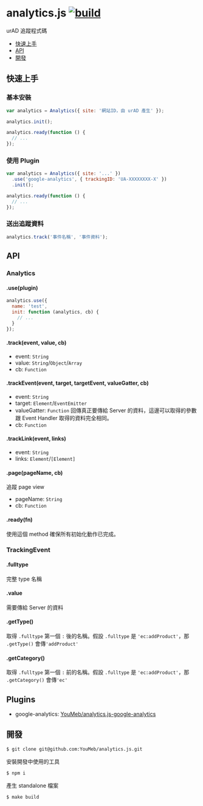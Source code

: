 analytics.js [![build](https://img.shields.io/travis/YouMeb/analytics.js.svg)](https://travis-ci.org/YouMeb/analytics.js)
============

urAD 追蹤程式碼

* [快速上手](#快速上手)
* [API](#api)
* [開發](#開發)

## 快速上手

### 基本安裝

```javascript
var analytics = Analytics({ site: '網站ID，由 urAD 產生' });

analytics.init();

analytics.ready(function () {
  // ...
});
```

### 使用 Plugin

```javascript
var analytics = Analytics({ site: '...' })
  .use('google-analytics', { trackingID: 'UA-XXXXXXXX-X' })
  .init();

analytics.ready(function () {
  // ...  
});
```

### 送出追蹤資料

```javascript
analytics.track('事件名稱', '事件資料');
```

## API

### Analytics

#### .use(plugin)

```javascript
analytics.use({
  name: 'test',
  init: function (analytics, cb) {
    // ...
  }
});
```

#### .track(event, value, cb)

* event: `String`
* value: `String`/`Object`/`Array`
* cb: `Function`

#### .trackEvent(event, target, targetEvent, valueGatter, cb)

* event: `String`
* target: `Element`/`EventEmitter`
* valueGatter: `Function` 回傳真正要傳給 Server 的資料，這邊可以取得的參數跟 Event Handler 取得的資料完全相同。
* cb: `Function`

#### .trackLink(event, links)

* event: `String`
* links: `Element`/`[Element]`

#### .page(pageName, cb)

追蹤 page view

* pageName: `String`
* cb: `Function`

#### .ready(fn)

使用這個 method 確保所有初始化動作已完成。

### TrackingEvent

#### .fulltype

完整 type 名稱

#### .value

需要傳給 Server 的資料

#### .getType()

取得 `.fulltype` 第一個 `:` 後的名稱。假設 `.fulltype` 是 `'ec:addProduct'`，那 `.getType()` 會傳`'addProduct'`

#### .getCategory()

取得 `.fulltype` 第一個 `:` 前的名稱。假設 `.fulltype` 是 `'ec:addProduct'`，那 `.getCategory()` 會傳`'ec'`

## Plugins

* google-analytics: [YouMeb/analytics.js-google-analytics](https://github.com/YouMeb/analytics.js-google-analytics)

## 開發

```bash
$ git clone git@github.com:YouMeb/analytics.js.git
```

安裝開發中使用的工具

```bash
$ npm i
```

產生 standalone 檔案

```bash
$ make build
```
